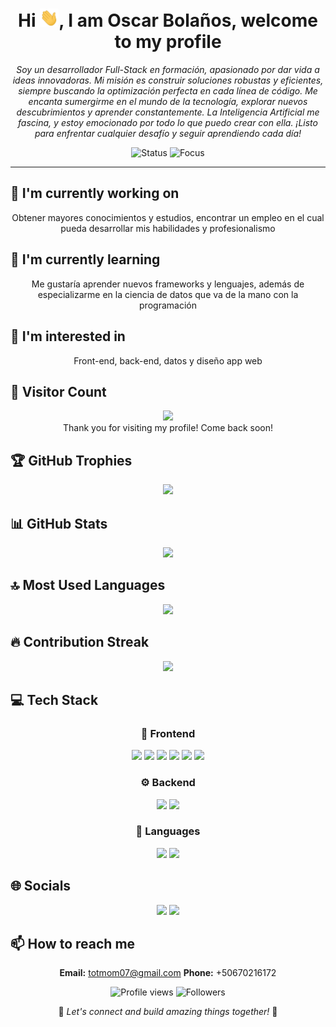 <div align="center">

<h1 align="center">Hi <img src="https://raw.githubusercontent.com/ABSphreak/ABSphreak/master/gifs/Hi.gif" width="30px">, I am Oscar Bolaños, welcome to my profile </h1>

<p><em>Soy un desarrollador Full-Stack en formación, apasionado por dar vida a ideas innovadoras. Mi misión es construir soluciones robustas y eficientes, siempre buscando la optimización perfecta en cada línea de código. Me encanta sumergirme en el mundo de la tecnología, explorar nuevos descubrimientos y aprender constantemente. La Inteligencia Artificial me fascina, y estoy emocionado por todo lo que puedo crear con ella. ¡Listo para enfrentar cualquier desafío y seguir aprendiendo cada día! </em></p>

<img src="https://img.shields.io/badge/Status-Available_for_collaboration-brightgreen" alt="Status" />
<img src="https://img.shields.io/badge/Focus-Web_Development-blue" alt="Focus" />

</div>

<hr>

## 🔭 I'm currently working on

<div align="center"><p>Obtener mayores conocimientos y estudios, encontrar un empleo en el cual pueda desarrollar mis habilidades y profesionalismo</p></div>

## 🌱 I'm currently learning

<div align="center"><p>Me gustaría aprender nuevos frameworks y lenguajes, además de especializarme en la ciencia de datos que va de la mano con la programación</p></div>

## 👀 I'm interested in

<div align="center"><p>Front-end, back-end, datos y diseño app web</p></div>

## 👀 Visitor Count

<!-- ⚠️ Important: Replace 'Togitahub' with your actual GitHub username in the URL below -->
<p align="center">
  <img src="https://profile-counter.glitch.me/Togitahub/count.svg" />
  <br>Thank you for visiting my profile! Come back soon!
</p>

## 🏆 GitHub Trophies

<!-- ⚠️ Important: Replace 'Togitahub' with your actual GitHub username in the URL below -->
<p align="center">
  <img src="https://github-profile-trophy.vercel.app/?username=Togitahub&theme=juicyfresh&column=7&margin-w=15&margin-h=15" />
</p>

## 📊 GitHub Stats

<!-- ⚠️ Important: Replace 'Togitahub' with your actual GitHub username in the URL below -->
<div align="center">
  <img height="180em" src="https://github-readme-stats.vercel.app/api?username=Togitahub&show_icons=true&theme=radical&include_all_commits=true&count_private=true"/>
</div>

## 🔝 Most Used Languages

<!-- ⚠️ Important: Replace 'Togitahub' with your actual GitHub username in the URL below -->
<div align="center">
  <img height="180em" src="https://github-readme-stats.vercel.app/api/top-langs/?username=Togitahub&layout=compact&langs_count=10&theme=radical"/>
</div>

## 🔥 Contribution Streak

<!-- ⚠️ Important: Replace 'Togitahub' with your actual GitHub username in the URL below -->
<div align="center">
  <img src="https://github-readme-streak-stats.herokuapp.com/?user=Togitahub&theme=radical&hide_border=false" />
</div>

## 💻 Tech Stack

<div align="center">

### 🎨 Frontend

<img src="https://img.shields.io/badge/-HTML5-05122A?style=for-the-badge&color=ff69b4"> <img src="https://img.shields.io/badge/-CSS3-05122A?style=for-the-badge&color=ff69b4"> <img src="https://img.shields.io/badge/-Bootstrap-05122A?style=for-the-badge&color=ff69b4"> <img src="https://img.shields.io/badge/-Next.js-05122A?style=for-the-badge&color=ff69b4"> <img src="https://img.shields.io/badge/-React-05122A?style=for-the-badge&color=ff69b4"> <img src="https://img.shields.io/badge/-Tailwind-05122A?style=for-the-badge&color=ff69b4">

### ⚙️ Backend

<img src="https://img.shields.io/badge/-PostgreSQL-05122A?style=for-the-badge&color=4169e1"> <img src="https://img.shields.io/badge/-MySQL-05122A?style=for-the-badge&color=4169e1">

### 💬 Languages

<img src="https://img.shields.io/badge/-JavaScript-05122A?style=for-the-badge&color=FFA500"> <img src="https://img.shields.io/badge/-Python-05122A?style=for-the-badge&color=FFA500">

</div>

## 🌐 Socials

<div align="center">

<a href="https://github.com/Togitahub"><img src="https://img.shields.io/badge/github-%23121011.svg?style=for-the-badge&logo=github&logoColor=white&color=9a6bdf"></a> <a href="https://www.linkedin.com/in/oscaranbocha"><img src="https://img.shields.io/badge/linkedin-%230077B5.svg?style=for-the-badge&logo=linkedin&logoColor=white&color=df6b9a"></a> 

</div>

## 📫 How to reach me

<div align="center">

**Email:** totmom07@gmail.com
**Phone:** +50670216172

</div>

<div align="center">

<!-- ⚠️ Important: Replace 'Togitahub' with your actual GitHub username in the URLs below -->
<img src="https://komarev.com/ghpvc/?username=Togitahub&style=for-the-badge&color=blueviolet" alt="Profile views"/>

<img src="https://img.shields.io/github/followers/Togitahub?style=for-the-badge&color=ff69b4" alt="Followers"/>

<p>🌈 <i>Let's connect and build amazing things together!</i> 🚀</p>

</div>
